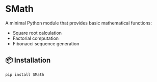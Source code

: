 # SMath
A minimal Python module that provides basic mathematical functions:
- Square root calculation
- Factorial computation
- Fibonacci sequence generation

## 📦 Installation

```bash
pip install SMath